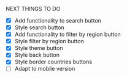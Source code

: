 NEXT THINGS TO DO 

- [x] Add functionality to search button
- [x] Style search button
- [x] Add functionality to filter by region button
- [x] Style filter by region button
- [x] Style theme button
- [x] Style back button
- [x] Style border countries buttons 
- [ ] Adapt to mobile version